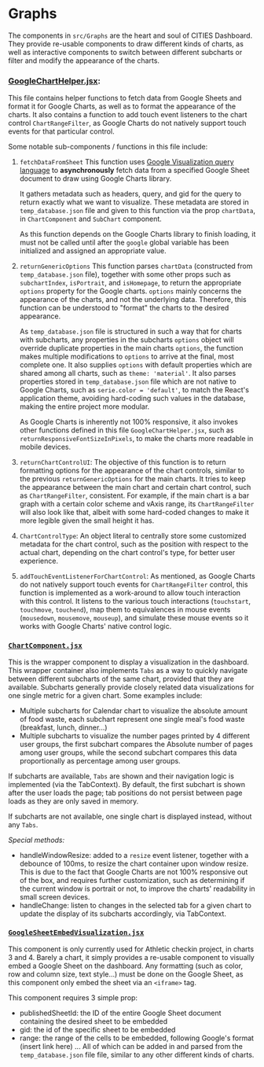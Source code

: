 # Graphs

The components in `src/Graphs` are the heart and soul of CITIES Dashboard. They provide re-usable components to draw different kinds of charts, as well as interactive components to switch between different subcharts or filter and modify the appearance of the charts.

### [GoogleChartHelper.jsx](GoogleChartHelper.jsx):

This file contains helper functions to fetch data from Google Sheets and format it for Google Charts, as well as to format the appearance of the charts. It also contains a function to add touch event listeners to the chart control `ChartRangeFilter`, as Google Charts do not natively support touch events for that particular control.

Some notable sub-components / functions in this file include:

1. `fetchDataFromSheet`
   This function uses [Google Visualization query language](https://developers.google.com/chart/interactive/docs/querylanguage) to **asynchronously** fetch data from a specified Google Sheet document to draw using Google Charts library.
   
   It gathers metadata such as headers, query, and gid for the query to return exactly what we want to visualize. These metadata are stored in `temp_database.json` file and given to this function via the prop `chartData`, in `ChartComponent` and `SubChart` component.
   
   As this function depends on the Google Charts library to finish loading, it must not be called until after the `google` global variable has been initialized and assigned an appropriate value.

2. `returnGenericOptions`
   This function parses `chartData` (constructed from `temp_database.json` file), together with some other props such as `subchartIndex`, `isPortrait`, and `isHomepage`, to return the appropriate `options` property for the Google charts. `options` mainly concerns the appearance of the charts, and not the underlying data. Therefore, this function can be understood to "format" the charts to the desired appearance.
   
   As `temp_database.json` file is structured in such a way that for charts with subcharts, any properties in the subcharts `options` object will override duplicate properties in the main charts `options`, the function makes multiple modifications to `options` to arrive at the final, most complete one. It also supplies `options` with default properties which are shared among all charts, such as `theme: 'material'`. It also parses properties stored in `temp_database.json` file which are not native to Google Charts, such as `serie.color = 'default'`, to match the React's application theme, avoiding hard-coding such values in the database, making the entire project more modular.

   As Google Charts is inherently not 100% responsive, it also invokes other functions defined in this file `GoogleChartHelper.jsx`, such as `returnResponsiveFontSizeInPixels`, to make the charts more readable in mobile devices.

3. `returnChartControlUI`:
   The objective of this function is to return formatting options for the appearance of the chart controls, similar to the previous `returnGenericOptions` for the main charts. It tries to keep the appearance between the main chart and certain chart control, such as `ChartRangeFilter`, consistent. For example, if the main chart is a bar graph with a certain color scheme and vAxis range, its `ChartRangeFilter` will also look like that, albeit with some hard-coded changes to make it more legible given the small height it has.

4. `ChartControlType`:
   An object literal to centrally store some customized metadata for the chart control, such as the position with respect to the actual chart, depending on the chart control's type, for better user experience.

5. `addTouchEventListenerForChartControl`:
   As mentioned, as Google Charts do not natively support touch events for `ChartRangeFilter` control, this function is implemented as a work-around to allow touch interaction with this control. It listens to the various touch interactions (`touchstart`, `touchmove`, `touchend`), map them to equivalences in mouse events (`mousedown`, `mousemove`, `mouseup`), and simulate these mouse events so it works with Google Charts' native control logic.


### [`ChartComponent.jsx`](ChartComponent.jsx)
This is the wrapper component to display a visualization in the dashboard. This wrapper container also implements `Tabs` as a way to quickly navigate between different subcharts of the same chart, provided that they are available. Subcharts generally provide closely related data visualizations for one single metric for a given chart. Some examples include:
- Multiple subcharts for Calendar chart to visualize the absolute amount of food waste, each subchart represent one single meal's food waste (breakfast, lunch, dinner...)
- Multiple subcharts to visualize the number pages printed by 4 different user groups, the first subchart compares the Absolute number of pages among user groups, while the second subchart compares this data proportionally as percentage among user groups.

If subcharts are available, `Tabs` are shown and their navigation logic is implemented (via the TabContext). By default, the first subchart is shown after the user loads the page; tab positions do not persist between page loads as they are only saved in memory.

If subcharts are not available, one single chart is displayed instead, without any `Tabs`.

*Special methods:*
- handleWindowResize: added to a `resize` event listener, together with a debounce of 100ms, to resize the chart container upon window resize. This is due to the fact that Google Charts are not 100% responsive out of the box, and requires further customization, such as determining if the current window is portrait or not, to improve the charts' readability in small screen devices.
- handleChange: listen to changes in the selected tab for a given chart to update the display of its subcharts accordingly, via TabContext.

### [`GoogleSheetEmbedVisualization.jsx`](GoogleSheetEmbedVisualization.jsx)
This component is only currently used for Athletic checkin project, in charts 3 and 4. Barely a chart, it simply provides a re-usable component to visually embed a Google Sheet on the dashboard. Any formatting (such as color, row and column size, text style...) must be done on the Google Sheet, as this component only embed the sheet via an `<iframe>` tag.

This component requires 3 simple prop:
- publishedSheetId: the ID of the entire Google Sheet document containing the desired sheet to be embedded
- gid: the id of the specific sheet to be embedded 
- range: the range of the cells to be embedded, following Google's format (insert link here)
... All of which can be added in and parsed from the `temp_database.json` file file, similar to any other different kinds of charts.
